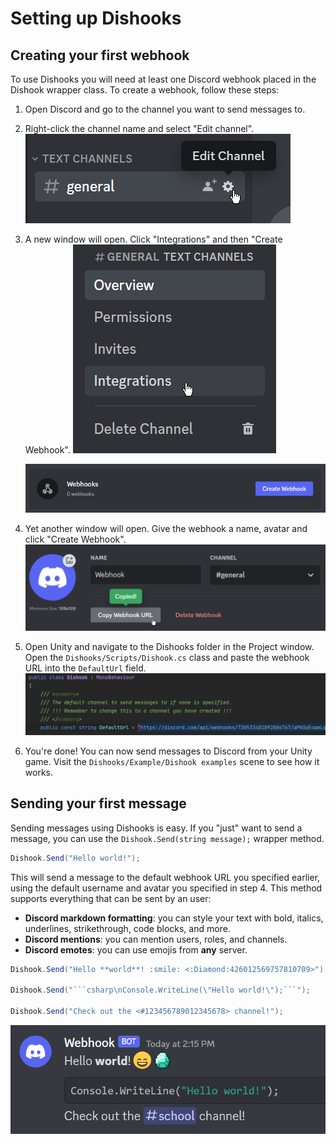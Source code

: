 ﻿# Setting up Dishooks

## Creating your first webhook

To use Dishooks you will need at least one Discord webhook placed in the Dishook wrapper class. To create a webhook, follow these steps:

1. Open Discord and go to the channel you want to send messages to.
2. Right-click the channel name and select "Edit channel".
![Edit channel](images/setup1.png)

3. A new window will open. Click "Integrations" and then "Create Webhook".
![Click "Integrations"](images/setup2.png)

    ![Click "Create Webhook"](images/setup3-1.png)

4. Yet another window will open. Give the webhook a name, avatar and click "Create Webhook".
![Give the webhook a name and avatar](images/setup4.png)

5. Open Unity and navigate to the Dishooks folder in the Project window. Open the `Dishooks/Scripts/Dishook.cs` class and paste the webhook URL into the `DefaultUrl` field.
![Paste the webhook URL into the DefaultUrl field](images/setup5.png)
6. You're done! You can now send messages to Discord from your Unity game. Visit the `Dishooks/Example/Dishook examples` scene to see how it works.

## Sending your first message
Sending messages using Dishooks is easy. If you "just" want to send a message, you can use the `Dishook.Send(string message);` wrapper method.
    
```csharp
Dishook.Send("Hello world!");
```

This will send a message to the default webhook URL you specified earlier, using the default username and avatar you specified in step 4. This method supports everything that can be sent by an user:
- **Discord markdown formatting**: you can style your text with bold, italics, underlines, strikethrough, code blocks, and more. 
- **Discord mentions**: you can mention users, roles, and channels.
- **Discord emotes**: you can use emojis from **any** server.

```csharp
Dishook.Send("Hello **world**! :smile: <:Diamond:426012569757810709>");

Dishook.Send("```csharp\nConsole.WriteLine(\"Hello world!\");```");

Dishook.Send("Check out the <#123456789012345678> channel!");
```

![Result of the above code](images/emotes.png)